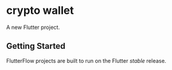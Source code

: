 # crypto wallet

A new Flutter project.

## Getting Started

FlutterFlow projects are built to run on the Flutter _stable_ release.
